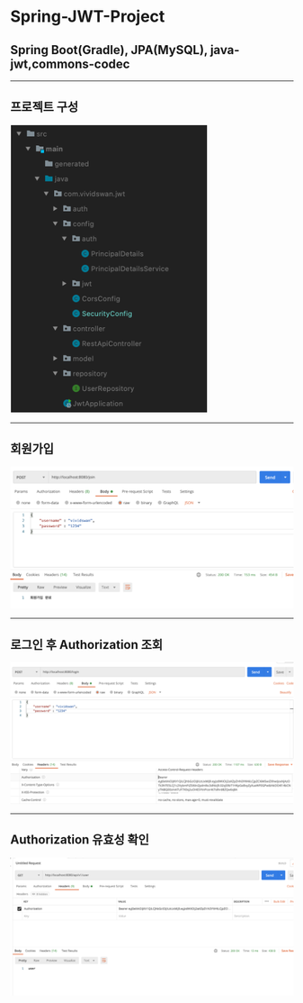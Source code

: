 # Spring-JWT-Project
## Spring Boot(Gradle), JPA(MySQL), java-jwt,commons-codec
- - -

## 프로젝트 구성

![1](/src/main/resources/static/201029-1.png)<br>

- - -

## 회원가입

![2](/src/main/resources/static/201029-2.png)<br>

- - -

## 로그인 후 Authorization 조회

![3](/src/main/resources/static/201029-3.png)<br>

- - -

## Authorization 유효성 확인

![4](/src/main/resources/static/201029-4.png)<br>

